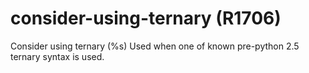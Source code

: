 # consider-using-ternary (R1706)

Consider using ternary (%s) Used when one of known pre-python 2.5
ternary syntax is used.
